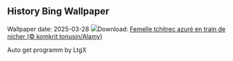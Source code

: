 ## History Bing Wallpaper
Wallpaper date: 2025-03-28
![](https://www.bing.com/th?id=OHR.NestingMonarch_FR-FR0368519818_UHD.jpg&w=1000)Download: [Femelle tchitrec azuré en train de nicher (© komkrit tonusin/Alamy)](https://www.bing.com/th?id=OHR.NestingMonarch_FR-FR0368519818_UHD.jpg)

Auto get programm by LtgX
